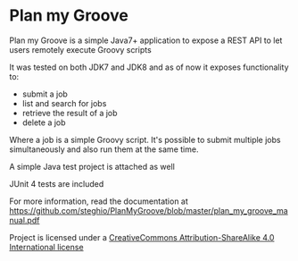 # Plan my Groove
Plan my Groove is a simple Java7+ application to expose a REST API to let users remotely execute Groovy scripts

It was tested on both JDK7 and JDK8 and as of now it exposes functionality to:

- submit a job
- list and search for jobs
- retrieve the result of a job
- delete a job

Where a job is a simple Groovy script. It's possible to submit multiple jobs simultaneously and also run them at the same time.

A simple Java test project is attached as well

JUnit 4 tests are included

For more information, read the documentation at https://github.com/steghio/PlanMyGroove/blob/master/plan_my_groove_manual.pdf

Project is licensed under a [CreativeCommons Attribution-ShareAlike 4.0 International license](https://creativecommons.org/licenses/by-sa/4.0/legalcode)
